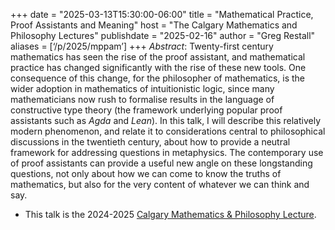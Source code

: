 +++
date = "2025-03-13T15:30:00-06:00"
title = "Mathematical Practice, Proof Assistants and Meaning"
host = "The Calgary Mathematics and Philosophy Lectures"
publishdate = "2025-02-16"
author = "Greg Restall"
aliases = [‘/p/2025/mppam’]
+++
*Abstract*: 
Twenty-first century mathematics has seen the rise of the proof assistant, and
mathematical practice has changed significantly with the rise of these new
tools. One consequence of this change, for the philosopher of mathematics, is
the wider adoption in mathematics of intuitionistic logic, since many
mathematicians now rush to formalise results in the language of constructive
type theory (the framework underlying popular proof assistants such as *Agda* and
*Lean*). In this talk, I will describe this relatively modern
phenomenon, and relate it to considerations central to philosophical
discussions in the twentieth century, about how to provide a neutral framework
for addressing questions in metaphysics. The contemporary use of proof
assistants can provide a useful new angle on these longstanding questions, not
only about how we can come to know the truths of mathematics, but also for the
very content of whatever we can think and say.


* This talk is the 2024-2025 [Calgary Mathematics &amp; Philosophy Lecture](https://www.ucalgary.ca/programs/mathphil/2024-25).


